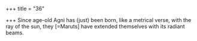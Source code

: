 +++
title = "36"

+++
Since age-old Agni has (just) been born, like a metrical verse, with the  ray of the sun,
they [=Maruts] have extended themselves with its radiant beams.